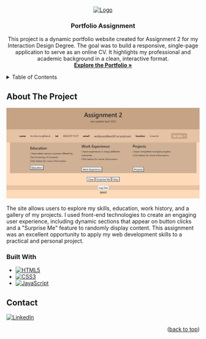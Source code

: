 <!-- Improved compatibility of back to top link: See: https://github.com/othneildrew/Best-README-Template/pull/73 -->
<a id="readme-top"></a>
<!--
*** Thanks for checking out the Best-README-Template. If you have a suggestion
*** that would make this better, please fork the repo and create a pull request
*** or simply open an issue with the tag "enhancement".
*** Don't forget to give the project a star!
*** Thanks again! Now go create something AMAZING! :D
-->



<!-- PROJECT SHIELDS -->
<!--
*** I'm using markdown "reference style" links for readability.
*** Reference links are enclosed in brackets [ ] instead of parentheses ( ).
*** See the bottom of this document for the declaration of the reference variables
*** for contributors-url, forks-url, etc. This is an optional, concise syntax you may use.
*** https://www.markdownguide.org/basic-syntax/#reference-style-links
-->



<!-- PROJECT LOGO -->
<br />
<div align="center">
  <a href="https://github.com/annikajun">
    <img src="Images/About.png" alt="Logo" width="100" height="100">
  </a>

<h3 align="center">Portfolio Assignment</h3>

  <p align="center">
    This project is a dynamic portfolio website created for Assignment 2 for my Interaction Design Degree. The goal was to build a responsive, single-page application to serve as an online CV. It highlights my professional and academic background in a clean, interactive format.
    <br />
    <a href="https://annikajun.github.io/Portfolio_Assignment/"><strong>Explore the Portfolio »</strong></a>
  </p>
</div>



<!-- TABLE OF CONTENTS -->
<details>
  <summary>Table of Contents</summary>
  <ol>
    <li>
      <a href="#about-the-project">About The Project</a>
      <ul>
        <li><a href="#built-with">Built With</a></li>
      </ul>
    </li>
    <li><a href="#contact">Contact</a></li>
  </ol>
</details>



<!-- ABOUT THE PROJECT -->
## About The Project

[![Potfoilo Image][product-screenshot]](https://annikajun.github.io/Portfolio_Assignment/)

The site allows users to explore my skills, education, work history, and a gallery of my projects. I used front-end technologies to create an engaging user experience, including dynamic sections that appear on button clicks and a "Surprise Me" feature to randomly display content. This assignment was an excellent opportunity to apply my web development skills to a practical and personal project.



### Built With


* [![HTML5][HTML5]][HTML5-url]
* [![CSS3][CSS3]][CSS3-url]
* [![JavaScript][JavaScript]][JavaScript-url]



<!-- CONTACT -->
## Contact

[![LinkedIn][linkedin-shield]][linkedin-url]


<p align="right">(<a href="#readme-top">back to top</a>)</p>



<!-- MARKDOWN LINKS & IMAGES -->

[product-screenshot]: Images/portfolio_assignment_ss.png

[linkedin-shield]: https://img.shields.io/badge/-LinkedIn-black.svg?style=for-the-badge&logo=linkedin&colorB=555
[linkedin-url]: https://linkedin.com/in/annika-jungfleisch

[HTML5]: https://img.shields.io/badge/HTML5-E34F26?style=for-the-badge&logo=html5&logoColor=white
[HTML5-url]: https://developer.mozilla.org/en-US/docs/Web/HTML

[CSS3]: https://img.shields.io/badge/CSS3-1572B6?style=for-the-badge&logo=css3&logoColor=white
[CSS3-url]: https://developer.mozilla.org/en-US/docs/Web/CSS

[JavaScript]: https://img.shields.io/badge/JavaScript-F7DF1E?style=for-the-badge&logo=javascript&logoColor=black
[JavaScript-url]: https://developer.mozilla.org/en-US/docs/Web/JavaScript

[JQuery]: https://img.shields.io/badge/jQuery-0769AD?style=for-the-badge&logo=jquery&logoColor=white
[JQuery-url]: https://jquery.com

